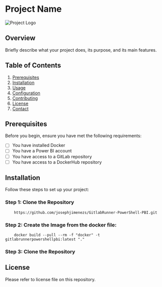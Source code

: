 # Project Name

![Project Logo](link-to-your-logo.png)

## Overview

Briefly describe what your project does, its purpose, and its main features.

## Table of Contents

1. [Prerequisites](#prerequisites)
2. [Installation](#installation)
3. [Usage](#usage)
4. [Configuration](#configuration)
5. [Contributing](#contributing)
6. [License](#license)
7. [Contact](#contact)

## Prerequisites

Before you begin, ensure you have met the following requirements:

- [ ] You have installed Docker
- [ ] You have a Power BI account
- [ ] You have access to a GitLab repository
- [ ] You have access to a DockerHub repository

## Installation

Follow these steps to set up your project:

### Step 1: Clone the Repository
        https://github.com/josephjimenezs/GitlabRunner-PowerShell-PBI.git

### Step 2: Create the Image from the docker file:
        docker build --pull --rm -f "docker" -t gitlabrunnerpowershellpbi:latest "." 

### Step 3: Clone the Repository


## License
Please refer to license file on this repository.
